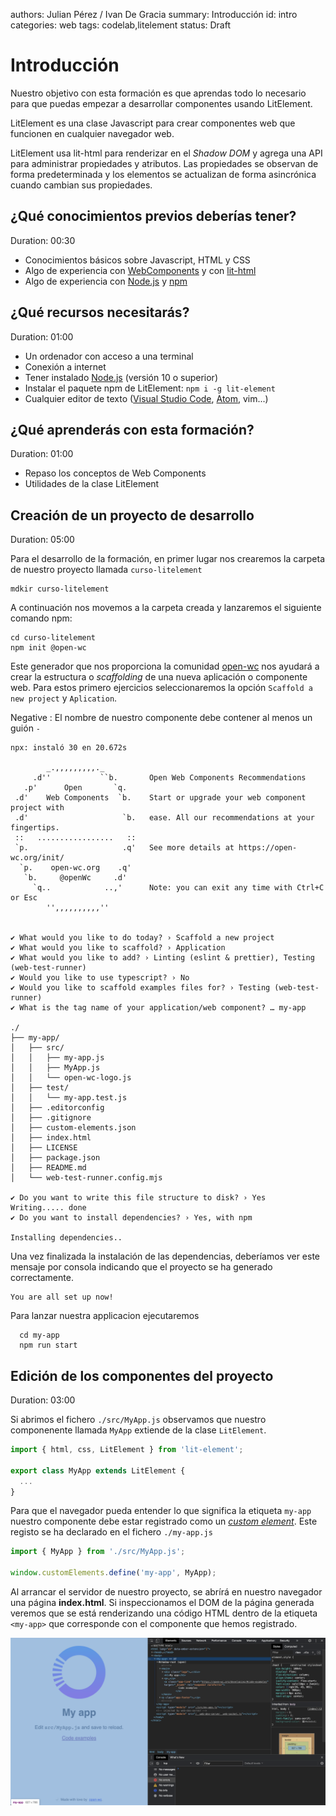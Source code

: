 authors: Julian Pérez / Ivan De Gracia
summary: Introducción
id: intro
categories: web
tags: codelab,litelement
status: Draft

# Introducción

Nuestro objetivo con esta formación es que aprendas todo lo necesario para que puedas empezar a desarrollar componentes usando LitElement.

LitElement es una clase Javascript para crear componentes web que funcionen en cualquier navegador web.

LitElement usa lit-html para renderizar en el *Shadow DOM* y agrega una API para administrar propiedades y atributos. Las propiedades se observan de forma predeterminada y los elementos se actualizan de forma asincrónica cuando cambian sus propiedades.

## ¿Qué conocimientos previos deberías tener?

Duration: 00:30

* Conocimientos básicos sobre Javascript, HTML y CSS
* Algo de experiencia con [WebComponents](https://developer.mozilla.org/es/docs/Web/Web_Components) y con [lit-html](https://lit-html.polymer-project.org/)
* Algo de experiencia con [Node.js](https://nodejs.org/es/) y [npm](https://npmjs.org/)

## ¿Qué recursos necesitarás?

Duration: 01:00

* Un ordenador con acceso a una terminal
* Conexión a internet
* Tener instalado [Node.js](https://nodejs.org/es/) (versión 10 o superior)
* Instalar el paquete npm de LitElement: ``npm i -g lit-element``
* Cualquier editor de texto ([Visual Studio Code](https://code.visualstudio.com/), [Atom](https://atom.io/), vim...)

## ¿Qué aprenderás con esta formación?

Duration: 01:00

* Repaso los conceptos de Web Components
* Utilidades de la clase LitElement

## Creación de un proyecto de desarrollo

Duration: 05:00

Para el desarrollo de la formación, en primer lugar nos crearemos la carpeta de nuestro proyecto llamada `curso-litelement`

```console
mdkir curso-litelement
```

A continuación nos movemos a la carpeta creada y lanzaremos el siguiente comando npm:

```console
cd curso-litelement
npm init @open-wc
```

Este generador que nos proporciona la comunidad [open-wc](https://open-wc.org/) nos ayudará a crear la estructura o *scaffolding* de una nueva aplicación o componente web.
Para estos primero ejercicios seleccionaremos la opción ``Scaffold a new project`` y ``Aplication``.

Negative
: El nombre de nuestro componente debe contener al menos un guión `-`

```console
npx: instaló 30 en 20.672s

        _.,,,,,,,,,._
     .d''           ``b.       Open Web Components Recommendations
   .p'      Open       `q.
 .d'    Web Components  `b.    Start or upgrade your web component project with
 .d'                     `b.   ease. All our recommendations at your fingertips.
 ::   .................   ::
 `p.                     .q'   See more details at https://open-wc.org/init/
  `p.    open-wc.org    .q'
   `b.     @openWc     .d'
     `q..            ..,'      Note: you can exit any time with Ctrl+C or Esc
        '',,,,,,,,,,''


✔ What would you like to do today? › Scaffold a new project
✔ What would you like to scaffold? › Application
✔ What would you like to add? › Linting (eslint & prettier), Testing (web-test-runner)
✔ Would you like to use typescript? › No
✔ Would you like to scaffold examples files for? › Testing (web-test-runner)
✔ What is the tag name of your application/web component? … my-app

./
├── my-app/
│   ├── src/
│   │   ├── my-app.js
│   │   ├── MyApp.js
│   │   └── open-wc-logo.js
│   ├── test/
│   │   └── my-app.test.js
│   ├── .editorconfig
│   ├── .gitignore
│   ├── custom-elements.json
│   ├── index.html
│   ├── LICENSE
│   ├── package.json
│   ├── README.md
│   └── web-test-runner.config.mjs

✔ Do you want to write this file structure to disk? › Yes
Writing..... done
✔ Do you want to install dependencies? › Yes, with npm

Installing dependencies..
```

Una vez finalizada la instalación de las dependencias, deberíamos ver este mensaje por consola indicando que el proyecto se ha generado correctamente.

```console
You are all set up now!
```

Para lanzar nuestra applicacion ejecutaremos

```console
  cd my-app
  npm run start
```

## Edición de los componentes del proyecto

Duration: 03:00

Si abrimos el fichero ``./src/MyApp.js`` observamos que nuestro componenente llamada `MyApp` extiende de la clase `LitElement`.

```js
import { html, css, LitElement } from 'lit-element';

export class MyApp extends LitElement {
  ...
}
```

Para que el navegador pueda entender lo que significa la etiqueta `my-app` nuestro componente debe estar registrado como un [*custom element*](https://developer.mozilla.org/es/docs/Web/Web_Components/Custom_Elements). Este registo se ha declarado en el fichero `./my-app.js`

```js
import { MyApp } from './src/MyApp.js';

window.customElements.define('my-app', MyApp);
```

Al arrancar el servidor de nuestro proyecto, se abrírá en nuestro navegador una página **index.html**. Si inspeccionamos el DOM de la página generada veremos que se está renderizando una código HTML dentro de la etiqueta `<my-app>` que corresponde con el componente que hemos registrado.

![Image of Console](assets/inspeccionar.png)